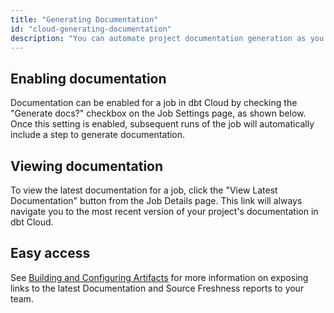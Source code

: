 ```yaml
---
title: "Generating Documentation"
id: "cloud-generating-documentation"
description: "You can automate project documentation generation as you run jobs."
---
```


## Enabling documentation

Documentation can be enabled for a job in dbt Cloud by checking the "Generate docs?" checkbox on the Job Settings page, as shown below. Once this setting is enabled, subsequent runs of the job will automatically include a step to generate documentation.

<Lightbox src="/img/docs/dbt-cloud/using-dbt-cloud/568adab-Screen_Shot_2019-02-08_at_9.13.09_PM.png" title="Enabling docs generation in dbt Cloud"/>

## Viewing documentation

To view the latest documentation for a job, click the "View Latest Documentation" button from the Job Details page. This link will always navigate you to the most recent version of your project's documentation in dbt Cloud.

<Lightbox src="/img/docs/dbt-cloud/using-dbt-cloud/98c05c5-Screen_Shot_2019-02-08_at_9.18.22_PM.png" title="Click the 'View Latest Documentation' button to see docs in dbt Cloud"/>

## Easy access

See [Building and Configuring Artifacts](artifacts) for more information on exposing links to the latest Documentation and Source Freshness reports to your team.